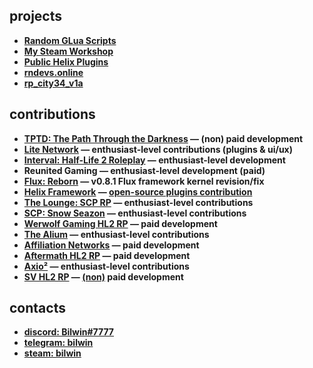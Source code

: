 ## projects
- **[Random GLua Scripts](https://github.com/Bilwin/gmod-scripts)**
- **[My Steam Workshop](https://steamcommunity.com/id/bilwin/myworkshopfiles/)**
- **[Public Helix Plugins](https://github.com/Bilwin/helix-plugins)**
- **[rndevs.online](https://rndevs.online)**
- **[rp_city34_v1a](https://steamcommunity.com/sharedfiles/filedetails/?id=2549272112)**

## contributions
- **[TPTD: The Path Through the Darkness](https://discord.gg/WAQzTGZamT) — (non) paid development**
- **[Lite Network](http://www.lite-network.de/) — enthusiast-level contributions (plugins & ui/ux)**
- **[Interval: Half-Life 2 Roleplay](https://discord.gg/m4MBYzvMTs) — enthusiast-level development**
- **Reunited Gaming — enthusiast-level development (paid)**
- **[Flux: Reborn](https://github.com/renewed-networks/flux-reborn) — v0.8.1 Flux framework kernel revision/fix**
- **[Helix Framework](https://gethelix.co/) — [open-source plugins contribution](https://github.com/Bilwin/helix-plugins)**
- **[The Lounge: SCP RP](https://discord.gg/KtJ4Z47) — enthusiast-level contributions**
- **[SCP: Snow Seazon](https://discord.gg/qe6Brr6y7z) — enthusiast-level contributions**
- **[Werwolf Gaming HL2 RP](https://steamcommunity.com/groups/werwolfgaming) — paid development**
- **[The Alium](https://steamcommunity.com/groups/thealium) — enthusiast-level contributions**
- **[Affiliation Networks](https://discord.gg/4MP87tVHWg) — paid development**
- **[Aftermath HL2 RP](https://discord.gg/tzrNNa8GJW) — paid development**
- **[Axio²](https://discord.gg/fgaFeThR63) — enthusiast-level contributions**
- **[SV HL2 RP](https://vk.com/sv_servers) — [(non)](https://github.com/Bilwin/helix-plugins/tree/main/.unpaid/sv-hl2rp) paid development**

## contacts
- **[discord: Bilwin#7777](https://discord.com/users/389046554339704832)**
- **[telegram: bilwin](https://t.me/bilwin)**
- **[steam: bilwin](https://steamcommunity.com/profiles/76561198799754743)**
